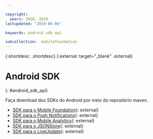 ```yaml
---

copyright:
  years: 2018, 2019
lastupdated: "2019-06-06"

keywords: android sdk api

subcollection:  mobilefoundation
---
```


{:shortdesc: .shortdesc}
{:external: target="_blank" .external}
#	Android SDK
{: #android_sdk_api}

Faça download dos SDKs do Android por meio do repositório maven.

* [SDK para o Mobile Foundation](https://search.maven.org/search?q=a:ibmmobilefirstplatformfoundation){: external}
* [SDK para o Push Notifications](https://search.maven.org/search?q=a:ibmmobilefirstplatformfoundationpush){: external}
* [SDK para o Mobile Analytics](https://search.maven.org/search?q=a:ibmmobilefirstplatformfoundationanalytics){: external}
* [SDK para o JSONStore](https://search.maven.org/search?q=a:ibmmobilefirstplatformfoundationjsonstore){: external}
* [SDK para o LiveUpdate](https://search.maven.org/search?q=a:ibmmobilefirstplatformfoundationliveupdate){: external}

